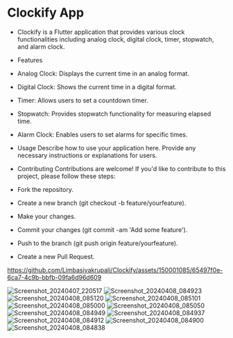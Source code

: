 # Clockify App

* Clockify is a Flutter application that provides various clock functionalities including analog clock, digital clock, timer, stopwatch, and alarm clock.

* Features
* Analog Clock: Displays the current time in an analog format.
* Digital Clock: Shows the current time in a digital format.
* Timer: Allows users to set a countdown timer.
* Stopwatch: Provides stopwatch functionality for measuring elapsed time.
* Alarm Clock: Enables users to set alarms for specific times.

* Usage
Describe how to use your application here. Provide any necessary instructions or explanations for users.

* Contributing
Contributions are welcome! If you'd like to contribute to this project, please follow these steps:

* Fork the repository.
* Create a new branch (git checkout -b feature/yourfeature).
* Make your changes.
* Commit your changes (git commit -am 'Add some feature').
* Push to the branch (git push origin feature/yourfeature).
* Create a new Pull Request.

https://github.com/Limbasiyakrupali/Clockify/assets/150001085/65497f0e-6ca7-4c9b-bbfb-09fa6d96d609

![Screenshot_20240407_220517](https://github.com/Limbasiyakrupali/Clockify/assets/150001085/f79a9a89-aad7-40e8-ba21-c8dbc6081f29)
![Screenshot_20240408_084923](https://github.com/Limbasiyakrupali/Clockify/assets/150001085/cd6c381e-4a41-4e8d-a99d-fa6a7aede6db)
![Screenshot_20240408_085120](https://github.com/Limbasiyakrupali/Clockify/assets/150001085/c5b8d63b-03e3-41cb-9e28-74226b86c944)
![Screenshot_20240408_085101](https://github.com/Limbasiyakrupali/Clockify/assets/150001085/c1e5b995-a51f-40f4-9ae1-a73ebad935e1)
![Screenshot_20240408_085000](https://github.com/Limbasiyakrupali/Clockify/assets/150001085/09aba67a-7aa5-450a-80bd-818834917cca)
![Screenshot_20240408_085050](https://github.com/Limbasiyakrupali/Clockify/assets/150001085/94bffbd9-4b50-4b36-bcce-9b3f251b704d)
![Screenshot_20240408_084949](https://github.com/Limbasiyakrupali/Clockify/assets/150001085/1b6f21da-9152-4f09-ba4f-86cc42edc310)
![Screenshot_20240408_084937](https://github.com/Limbasiyakrupali/Clockify/assets/150001085/e80bd7bc-f868-4bf8-b427-a43ea5b83835)
![Screenshot_20240408_084912](https://github.com/Limbasiyakrupali/Clockify/assets/150001085/8e0887b2-d9e0-4f7c-8588-e8320cbe727c)
![Screenshot_20240408_084900](https://github.com/Limbasiyakrupali/Clockify/assets/150001085/623d2def-7b24-4b64-92f4-84fd50b95b8b)
![Screenshot_20240408_084838](https://github.com/Limbasiyakrupali/Clockify/assets/150001085/b814b9f2-1543-47e4-9b4f-a0a2fc9fa081)


